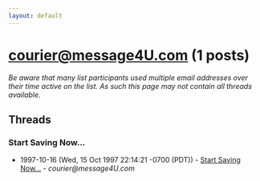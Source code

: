 ```yaml
---
layout: default
---
```


# courier@message4U.com (1 posts)

_Be aware that many list participants used multiple email addresses over their time active on the list. As such this page may not contain all threads available._

## Threads

### Start Saving Now...
+ 1997-10-16 (Wed, 15 Oct 1997 22:14:21 -0700 (PDT)) - [Start Saving Now...](/archive/1997/10/97ad3487a7289327e5c96c4f39d7967bce8d034941a3647802f145d8a6597014) - _courier@message4U.com_

